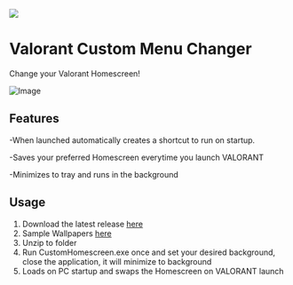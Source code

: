 ![](https://i.imgur.com/tt0uytK.png)

# Valorant Custom Menu Changer

Change your Valorant Homescreen!

![Image](https://github.com/user-attachments/assets/774f74ee-3a4f-4fb0-a525-d9cd55b86828)

## Features

-When launched automatically creates a shortcut to run on startup.

-Saves your preferred Homescreen everytime you launch VALORANT

-Minimizes to tray and runs in the background

## Usage

1. Download the latest release [here](https://github.com/lij42/CustomHomescreenApp/releases/download/1.0.0/customHomescreen1.0.0.zip)
2. Sample Wallpapers [here](https://github.com/lij42/CustomHomescreenApp/tree/master/wallpapers)
3. Unzip to folder
4. Run CustomHomescreen.exe once and set your desired background, close the application, it will minimize to background
5. Loads on PC startup and swaps the Homescreen on VALORANT launch



